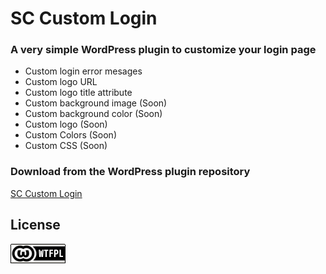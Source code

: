 # SC Custom Login

### A very simple WordPress plugin to customize your login page

* Custom login error mesages
* Custom logo URL
* Custom logo title attribute
* Custom background image (Soon)
* Custom background color (Soon)
* Custom logo (Soon)
* Custom Colors (Soon)
* Custom CSS (Soon)

### Download from the WordPress plugin repository
[SC Custom Login](https://wordpress.org/plugins/sc-custom-login/)


## License
[![WTFPL](wtfpl-badge.png "WTFPL")](https://github.com/republicainterativa/SC-Custom-Login/blob/master/SCLOGIN_LICENSE)
